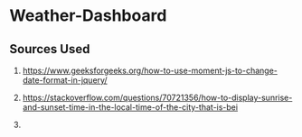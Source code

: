 # Weather-Dashboard


## Sources Used
1. https://www.geeksforgeeks.org/how-to-use-moment-js-to-change-date-format-in-jquery/

2. https://stackoverflow.com/questions/70721356/how-to-display-sunrise-and-sunset-time-in-the-local-time-of-the-city-that-is-bei

3.